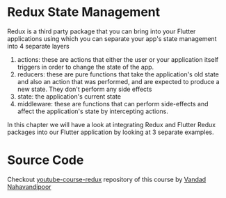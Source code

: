 #  Redux State Management

Redux is a third party package that you can bring into your Flutter applications using which you can separate your app's state management into 4 separate layers 

1. actions: these are actions that either the user or your application itself triggers in order to change the state of the app. 
2. reducers: these are pure functions that take the application's old state and also an action that was performed, and are expected to produce a new state. They don't perform any side effects 
3. state: the application's current state 
4. middleware: these are functions that can perform side-effects and affect the application's state by intercepting actions. 

In this chapter we will have a look at integrating Redux and Flutter Redux packages into our Flutter application by looking at 3 separate examples.

# Source Code

Checkout [youtube-course-redux](https://github.com/vandadnp/youtube-course-redux) repository of this course by [Vandad Nahavandipoor](https://www.youtube.com/@VandadNP)
